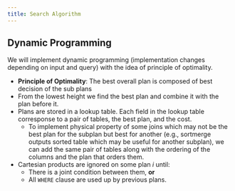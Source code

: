 ```yaml
---
title: Search Algorithm
---
```


## Dynamic Programming
We will implement dynamic programming (implementation changes depending on input and query) with the idea of principle of optimality.


* **Principle of Optimality**: The best overall plan is composed of best decision of the sub plans
* From the lowest height we find the best plan and combine it with the plan before it.
* Plans are stored in a lookup table. Each field in the lookup table corresponse to a pair of tables, the best plan, and the cost.
    * To implement physical property of some joins which may not be the best plan for the subplan but best for another (e.g., sortmerge outputs sorted table which may be useful for another subplan), we can add the same pair of tables along with the ordering of the columns and the plan that orders them.
* Cartesian products are ignored on some plan $i$ until:
    * There is a joint condition between them, **or**
    * All `WHERE` clause are used up by previous plans.